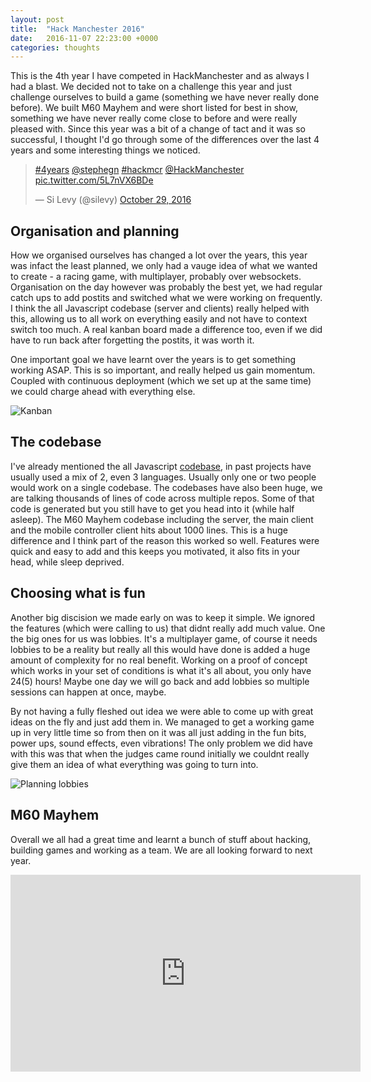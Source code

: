```yaml
---
layout: post
title:  "Hack Manchester 2016"
date:   2016-11-07 22:23:00 +0000
categories: thoughts
---
```

This is the 4th year I have competed in HackManchester and as always I had a blast. We decided not to take on a challenge this year and just challenge ourselves to build a game (something we have never really done before). We built M60 Mayhem and were short listed for best in show, something we have never really come close to before and were really pleased with.
Since this year was a bit of a change of tact and it was so successful, I thought I'd go through some of the differences over the last 4 years and some interesting things we noticed.

<blockquote class="twitter-tweet" data-partner="tweetdeck"><p lang="und" dir="ltr"><a href="https://twitter.com/hashtag/4years?src=hash">#4years</a> <a href="https://twitter.com/stephegn">@stephegn</a> <a href="https://twitter.com/hashtag/hackmcr?src=hash">#hackmcr</a> <a href="https://twitter.com/HackManchester">@HackManchester</a> <a href="https://t.co/5L7nVX6BDe">pic.twitter.com/5L7nVX6BDe</a></p>&mdash; Si Levy (@silevy) <a href="https://twitter.com/silevy/status/792382056479227904">October 29, 2016</a></blockquote>
<script async src="//platform.twitter.com/widgets.js" charset="utf-8"></script>

## Organisation and planning

How we organised ourselves has changed a lot over the years, this year was infact the least planned, we only had a vauge idea of what we wanted to create - a racing game, with multiplayer, probably over websockets. Organisation on the day however was probably the best yet, we had regular catch ups to add postits and switched what we were working on frequently. I think the all Javascript codebase (server and clients) really helped with this, allowing us to all work on everything easily and not have to context switch too much. A real kanban board made a difference too, even if we did have to run back after forgetting the postits, it was worth it.

One important goal we have learnt over the years is to get something working ASAP. This is so important, and really helped us gain momentum. Coupled with continuous deployment (which we set up at the same time) we could charge ahead with everything else.

![Kanban](http://www.playbyplay.io/wp-content/uploads/2016/10/IMG_6536-1024x682.jpg)


## The codebase

I've already mentioned the all Javascript [codebase](https://github.com/QasAshraf/fluffy-umbrella), in past projects have usually used a mix of 2, even 3 languages. Usually only one or two people would work on a single codebase. The codebases have also been huge, we are talking thousands of lines of code across multiple repos. Some of that code is generated but you still have to get you head into it (while half asleep). The M60 Mayhem codebase including the server, the main client and the mobile controller client hits about 1000 lines. This is a huge difference and I think part of the reason this worked so well. Features were quick and easy to add and this keeps you motivated, it also fits in your head, while sleep deprived.

## Choosing what is fun

Another big discision we made early on was to keep it simple. We ignored the features (which were calling to us) that didnt really add much value. One the big ones for us was lobbies. It's a multiplayer game, of course it needs lobbies to be a reality but really all this would have done is added a huge amount of complexity for no real benefit. Working on a proof of concept which works in your set of conditions is what it's all about, you only have 24(5) hours! Maybe one day we will go back and add lobbies so multiple sessions can happen at once, maybe.

By not having a fully fleshed out idea we were able to come up with great ideas on the fly and just add them in. We managed to get a working game up in very little time so from then on it was all just adding in the fun bits, power ups, sound effects, even vibrations! The only problem we did have with this was that when the judges came round initially we couldnt really give them an idea of what everything was going to turn into.

![Planning lobbies](http://www.playbyplay.io/wp-content/uploads/2016/10/DSC_1828-1024x683.jpg)


## M60 Mayhem

Overall we all had a great time and learnt a bunch of stuff about hacking, building games and working as a team. We are all looking forward to next year.
<iframe width="560" height="315" src="https://www.youtube.com/embed/A5aAISyJCtI" frameborder="0" allowfullscreen></iframe>
